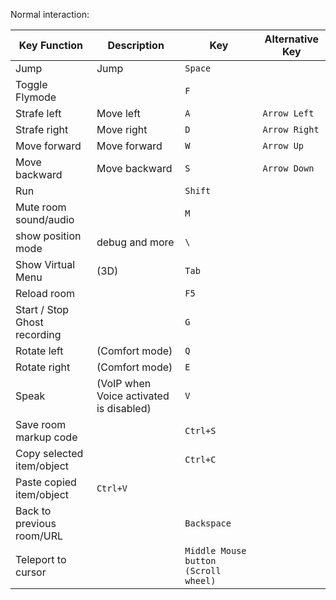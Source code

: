 Normal interaction:

| Key Function | Description | Key | Alternative Key |
| --- | --- | --- | --- |
| Jump | Jump | `Space` | |
| Toggle Flymode |  | `F` |
| Strafe left | Move left | `A` | `Arrow Left` |
| Strafe right | Move right | `D` | `Arrow Right` |
| Move forward | Move forward | `W` | `Arrow Up` |
| Move backward | Move backward | `S` | `Arrow Down` |
| Run |  | `Shift` |  |
| Mute room sound/audio |  | `M` | |
| show position mode | debug and more | `\` |  |
| Show Virtual Menu | (3D) | `Tab` |  |
| Reload room |  | `F5` |  |
| Start / Stop Ghost recording |  | `G` |  |
| Rotate left | (Comfort mode) | `Q` |  |
| Rotate right | (Comfort mode) | `E` |  |
| Speak | (VoIP when Voice activated is disabled) | `V` |  |
| Save room markup code |  | `Ctrl+S` |  |
| Copy selected item/object |  | `Ctrl+C` |  |
| Paste copied item/object | `Ctrl+V` |  |
| Back to previous room/URL |  | `Backspace` |
| Teleport to cursor |  | `Middle Mouse button (Scroll wheel)` |


